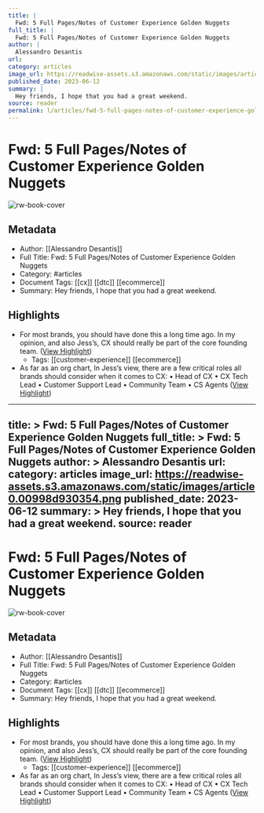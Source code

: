 ```yaml
---
title: |
  Fwd: 5 Full Pages/Notes of Customer Experience Golden Nuggets
full_title: |
  Fwd: 5 Full Pages/Notes of Customer Experience Golden Nuggets
author: |
  Alessandro Desantis
url: 
category: articles
image_url: https://readwise-assets.s3.amazonaws.com/static/images/article0.00998d930354.png
published_date: 2023-06-12
summary: |
  Hey friends, I hope that you had a great weekend.
source: reader
permalink: l/articles/fwd-5-full-pages-notes-of-customer-experience-golden-nuggets
---
```

# Fwd: 5 Full Pages/Notes of Customer Experience Golden Nuggets

![rw-book-cover](https://readwise-assets.s3.amazonaws.com/static/images/article0.00998d930354.png)

## Metadata
- Author: [[Alessandro Desantis]]
- Full Title: Fwd: 5 Full Pages/Notes of Customer Experience Golden Nuggets
- Category: #articles
- Document Tags: [[cx]] [[dtc]] [[ecommerce]] 
- Summary: Hey friends, I hope that you had a great weekend.

## Highlights
- For most brands, you should have done this a long time ago. In my opinion, and also Jess’s, CX should really be part of the core founding team. ([View Highlight](https://read.readwise.io/read/01h3kphpn0ge39c2j4gnsgd1av))
    - Tags: [[customer-experience]] [[ecommerce]] 
- As far as an org chart, In Jess’s view, there are a few critical roles all brands should consider when it comes to CX:
  • Head of CX
  • CX Tech Lead
  • Customer Support Lead
  • Community Team
  • CS Agents ([View Highlight](https://read.readwise.io/read/01h3kphyx3bvgpndg7j9qr2z4e))


---
title: >
  Fwd: 5 Full Pages/Notes of Customer Experience Golden Nuggets
full_title: >
  Fwd: 5 Full Pages/Notes of Customer Experience Golden Nuggets
author: >
  Alessandro Desantis
url: 
category: articles
image_url: https://readwise-assets.s3.amazonaws.com/static/images/article0.00998d930354.png
published_date: 2023-06-12
summary: >
  Hey friends, I hope that you had a great weekend.
source: reader
---
# Fwd: 5 Full Pages/Notes of Customer Experience Golden Nuggets

![rw-book-cover](https://readwise-assets.s3.amazonaws.com/static/images/article0.00998d930354.png)

## Metadata
- Author: [[Alessandro Desantis]]
- Full Title: Fwd: 5 Full Pages/Notes of Customer Experience Golden Nuggets
- Category: #articles
- Document Tags: [[cx]] [[dtc]] [[ecommerce]] 
- Summary: Hey friends, I hope that you had a great weekend.

## Highlights
- For most brands, you should have done this a long time ago. In my opinion, and also Jess’s, CX should really be part of the core founding team. ([View Highlight](https://read.readwise.io/read/01h3kphpn0ge39c2j4gnsgd1av))
    - Tags: [[customer-experience]] [[ecommerce]] 
- As far as an org chart, In Jess’s view, there are a few critical roles all brands should consider when it comes to CX:
  • Head of CX
  • CX Tech Lead
  • Customer Support Lead
  • Community Team
  • CS Agents ([View Highlight](https://read.readwise.io/read/01h3kphyx3bvgpndg7j9qr2z4e))


